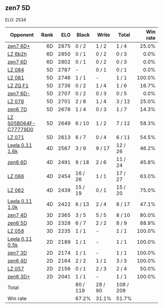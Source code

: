 ## zen7 5D ##

ELO: 2534

Opponent | Rank | ELO | Black | Write | Total | Win rate
---------|-----:|----:|-------|-------|-------|-------:
[zen7 6D+](zen7%206D+.md) | 6D | 2875 | 0 / 2 | 1 / 2 | 1 / 4 | 25.0%
[LZ 6b2h](LZ%206b2h.md) | 6D | 2850 | 0 / 1 | 0 / 2 | 0 / 3 | 0.0%
[zen7 6D](zen7%206D.md) | 6D | 2802 | 0 / 1 | 0 / 2 | 0 / 3 | 0.0%
[LZ 084](LZ%20084.md) | 5D | 2787 | - | 0 / 1 | 0 / 1 | 0.0%
[LZ 081](LZ%20081.md) | 5D | 2746 | 1 / 1 | - | 1 / 1 | 100.0%
[LZ ZQ F1](LZ%20ZQ%20F1.md) | 5D | 2736 | 0 / 2 | 1 / 4 | 1 / 6 | 16.7%
[zen7 6D-](zen7%206D-.md) | 5D | 2707 | 0 / 2 | 0 / 3 | 0 / 5 | 0.0%
[LZ 076](LZ%20076.md) | 5D | 2701 | 2 / 8 | 1 / 4 | 3 / 12 | 25.0%
[zen6 7D](zen6%207D.md) | 5D | 2676 | 1 / 4 | 0 / 3 | 1 / 7 | 14.3%
[LZ S05B064F-C77779D0](LZ%20S05B064F-C77779D0.md) | 5D | 2649 | 6 / 10 | 1 / 2 | 7 / 12 | 58.3%
[LZ 071](LZ%20071.md) | 5D | 2613 | 6 / 7 | 0 / 4 | 6 / 11 | 54.5%
[Leela 0.11 1.6k](Leela%200.11%201.6k.md) | 4D | 2567 | 3 / 9 | 9 / 17 | 12 / 26 | 46.2%
[zen6 6D](zen6%206D.md) | 4D | 2491 | 9 / 18 | 2 / 6 | 11 / 24 | 45.8%
[LZ 066](LZ%20066.md) | 4D | 2454 | 16 / 26 | 1 / 1 | 17 / 27 | 63.0%
[LZ 062](LZ%20062.md) | 4D | 2439 | 15 / 19 | 0 / 1 | 15 / 20 | 75.0%
[Leela 0.11 1.0k](Leela%200.11%201.0k.md) | 4D | 2422 | 6 / 13 | 2 / 4 | 8 / 17 | 47.1%
[zen7 4D](zen7%204D.md) | 3D | 2365 | 3 / 5 | 5 / 5 | 8 / 10 | 80.0%
[zen6 5D](zen6%205D.md) | 3D | 2328 | 6 / 7 | 2 / 2 | 8 / 9 | 88.9%
[LZ 058](LZ%20058.md) | 3D | 2235 | 1 / 1 | - | 1 / 1 | 100.0%
[Leela 0.11 0.5k](Leela%200.11%200.5k.md) | 2D | 2189 | 1 / 1 | - | 1 / 1 | 100.0%
[zen7 3D](zen7%203D.md) | 2D | 2174 | 1 / 1 | - | 1 / 1 | 100.0%
[zen6 4D](zen6%204D.md) | 2D | 2164 | 2 / 2 | 1 / 1 | 3 / 3 | 100.0%
[LZ 057](LZ%20057.md) | 2D | 2156 | 0 / 1 | 2 / 3 | 2 / 4 | 50.0%
[zen6 3D+](zen6%203D+.md) | 2D | 2041 | 1 / 1 | - | 1 / 1 | 100.0%
Total | | | 80 / 119 | 28 / 90 | 108 / 209 | 
Win rate| | | 67.2% | 31.1% | 51.7% | 

